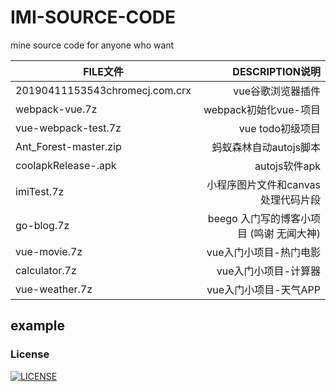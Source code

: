 # IMI-SOURCE-CODE
 mine source code  for anyone who want
 
|  FILE文件 | DESCRIPTION说明   | 
| -----  | -------:  |
| 20190411153543chromecj.com.crx     | vue谷歌浏览器插件 |   
| webpack-vue.7z        |   webpack初始化vue-项目   |
| vue-webpack-test.7z       |    vue todo初级项目    |  
| Ant_Forest-master.zip     |    蚂蚁森林自动autojs脚本    |  
| coolapkRelease-.apk       |    autojs软件apk     |
| imiTest.7z     |    小程序图片文件和canvas处理代码片段     |
| go-blog.7z  |        beego 入门写的博客小项目 (鸣谢 无闻大神)                 | 
| vue-movie.7z   |        vue入门小项目-热门电影                 | 
| calculator.7z   |        vue入门小项目-计算器                 | 
| vue-weather.7z   |        vue入门小项目-天气APP            | 
 
## example
[](https://raw.githubusercontent.com/Ezoio/IMI-SOURCE-CODE/master/QQ%E6%88%AA%E5%9B%BE20200711172422.png)
[](https://raw.githubusercontent.com/Ezoio/IMI-SOURCE-CODE/master/QQ%E6%88%AA%E5%9B%BE20200711172431.png)

### License
[![LICENSE](https://img.shields.io/badge/license-NPL%20(The%20996%20Prohibited%20License)-blue.svg)](https://github.com/Ezoio/jigsaw/blob/master/LICENSE)

